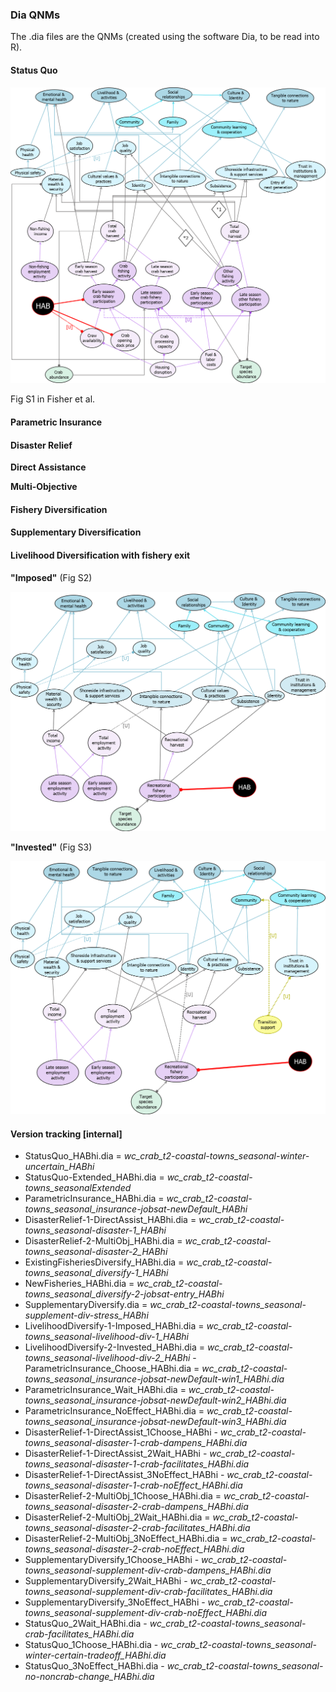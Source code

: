 ### Dia QNMs

The .dia files are the QNMs (created using the software Dia, to be read into R). 

#### Status Quo
![img-sq](https://github.com/mfisher5/ClimateAdaptationQNMs/blob/main/data/dia/figures/StatusQuo_HABhi_illustration_FigS1.png?raw=true)

Fig S1 in Fisher et al. 

#### Parametric Insurance

#### Disaster Relief

**Direct Assistance**


**Multi-Objective**

#### Fishery Diversification


#### Supplementary Diversification 


#### Livelihood Diversification with fishery exit

**"Imposed"** (Fig S2)

![img-ldiv-1](https://github.com/mfisher5/ClimateAdaptationQNMs/blob/main/data/dia/figures/LivelihoodDiversify-1_HABhi_illustration.png?raw=true)

**"Invested"** (Fig S3)

![img-ldiv-1](https://github.com/mfisher5/ClimateAdaptationQNMs/blob/main/data/dia/figures/LivelihoodDiversify-2_HABhi_illustration.png?raw=true)
















#### Version tracking [internal]

 - StatusQuo_HABhi.dia = *wc_crab_t2-coastal-towns_seasonal-winter-uncertain_HABhi*
 - StatusQuo-Extended_HABhi.dia = *wc_crab_t2-coastal-towns_seasonalExtended*
 - ParametricInsurance_HABhi.dia = *wc_crab_t2-coastal-towns_seasonal_insurance-jobsat-newDefault_HABhi*
 - DisasterRelief-1-DirectAssist_HABhi.dia = *wc_crab_t2-coastal-towns_seasonal-disaster-1_HABhi*
 - DisasterRelief-2-MultiObj_HABhi.dia = *wc_crab_t2-coastal-towns_seasonal-disaster-2_HABhi*
 - ExistingFisheriesDiversify_HABhi.dia = *wc_crab_t2-coastal-towns_seasonal_diversify-1_HABhi*
 - NewFisheries_HABhi.dia = *wc_crab_t2-coastal-towns_seasonal_diversify-2-jobsat-entry_HABhi*
 - SupplementaryDiversify.dia = *wc_crab_t2-coastal-towns_seasonal-supplement-div-stress_HABhi*
 - LivelihoodDiversify-1-Imposed_HABhi.dia = *wc_crab_t2-coastal-towns_seasonal-livelihood-div-1_HABhi*
 - LivelihoodDiversify-2-Invested_HABhi.dia = *wc_crab_t2-coastal-towns_seasonal-livelihood-div-2_HABhi*
 -ParametricInsurance_Choose_HABhi.dia = *wc_crab_t2-coastal-towns_seasonal_insurance-jobsat-newDefault-win1_HABhi.dia*
 - ParametricInsurance_Wait_HABhi.dia = *wc_crab_t2-coastal-towns_seasonal_insurance-jobsat-newDefault-win2_HABhi.dia*
 - ParametricInsurance_NoEffect_HABhi.dia = *wc_crab_t2-coastal-towns_seasonal_insurance-jobsat-newDefault-win3_HABhi.dia*
 - DisasterRelief-1-DirectAssist_1Choose_HABhi - *wc_crab_t2-coastal-towns_seasonal-disaster-1-crab-dampens_HABhi.dia*
 - DisasterRelief-1-DirectAssist_2Wait_HABhi - *wc_crab_t2-coastal-towns_seasonal-disaster-1-crab-facilitates_HABhi.dia*
 - DisasterRelief-1-DirectAssist_3NoEffect_HABhi - *wc_crab_t2-coastal-towns_seasonal-disaster-1-crab-noEffect_HABhi.dia*
 - DisasterRelief-2-MultiObj_1Choose_HABhi.dia = *wc_crab_t2-coastal-towns_seasonal-disaster-2-crab-dampens_HABhi.dia*
 - DisasterRelief-2-MultiObj_2Wait_HABhi.dia = *wc_crab_t2-coastal-towns_seasonal-disaster-2-crab-facilitates_HABhi.dia*
 - DisasterRelief-2-MultiObj_3NoEffect_HABhi.dia = *wc_crab_t2-coastal-towns_seasonal-disaster-2-crab-noEffect_HABhi.dia*
 - SupplementaryDiversify_1Choose_HABhi - *wc_crab_t2-coastal-towns_seasonal-supplement-div-crab-dampens_HABhi.dia*
 - SupplementaryDiversify_2Wait_HABhi - *wc_crab_t2-coastal-towns_seasonal-supplement-div-crab-facilitates_HABhi.dia*
 - SupplementaryDiversify_3NoEffect_HABhi - *wc_crab_t2-coastal-towns_seasonal-supplement-div-crab-noEffect_HABhi.dia*
 - StatusQuo_2Wait_HABhi.dia - *wc_crab_t2-coastal-towns_seasonal-crab-facilitates_HABhi.dia*
 - StatusQuo_1Choose_HABhi.dia - *wc_crab_t2-coastal-towns_seasonal-winter-certain-tradeoff_HABhi.dia*
 - StatusQuo_3NoEffect_HABhi.dia - *wc_crab_t2-coastal-towns_seasonal-no-noncrab-change_HABhi.dia*